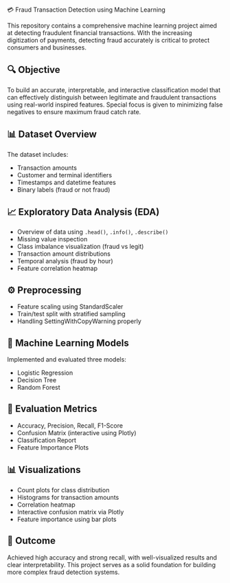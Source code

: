 💳 Fraud Transaction Detection using Machine Learning

This repository contains a comprehensive machine learning project aimed at detecting fraudulent financial transactions. With the increasing digitization of payments, detecting fraud accurately is critical to protect consumers and businesses.

🔍 Objective
---
To build an accurate, interpretable, and interactive classification model that can effectively distinguish between legitimate and fraudulent transactions using real-world inspired features. Special focus is given to minimizing false negatives to ensure maximum fraud catch rate.

📊 Dataset Overview
---
The dataset includes:
- Transaction amounts
- Customer and terminal identifiers
- Timestamps and datetime features
- Binary labels (fraud or not fraud)

📈 Exploratory Data Analysis (EDA)
---
- Overview of data using `.head()`, `.info()`, `.describe()`
- Missing value inspection
- Class imbalance visualization (fraud vs legit)
- Transaction amount distributions
- Temporal analysis (fraud by hour)
- Feature correlation heatmap

⚙️ Preprocessing
---
- Feature scaling using StandardScaler
- Train/test split with stratified sampling
- Handling SettingWithCopyWarning properly

🤖 Machine Learning Models
---
Implemented and evaluated three models:
- Logistic Regression
- Decision Tree
- Random Forest

🧪 Evaluation Metrics
---
- Accuracy, Precision, Recall, F1-Score
- Confusion Matrix (interactive using Plotly)
- Classification Report
- Feature Importance Plots

📊 Visualizations
---
- Count plots for class distribution
- Histograms for transaction amounts
- Correlation heatmap
- Interactive confusion matrix via Plotly
- Feature importance using bar plots

🌟 Outcome
---
Achieved high accuracy and strong recall, with well-visualized results and clear interpretability. This project serves as a solid foundation for building more complex fraud detection systems.
